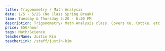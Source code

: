 ```yaml
---
title: Trigonometry / Math Analysis
date: 1/5 - 5/25 (No Class Spring Break)
time: Tuesday & Thursday 5:20 - 6:20 PM
description: Trigonometry/ Math Analysis class. Covers Ku, Kottke, etc.
price: $50/hour
tags: Math/Science
teacherName: Justin Kim
teacherLink: /staff/justin-kim
---
```

